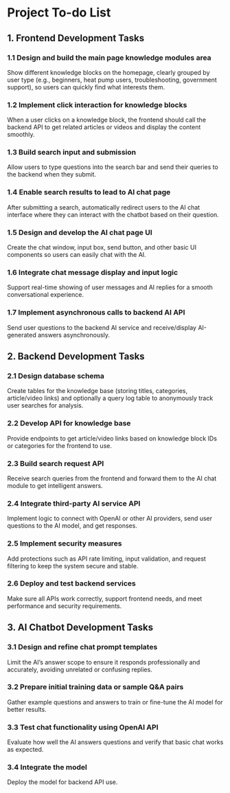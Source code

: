 # Project To-do List
## 1. Frontend Development Tasks
### 1.1 Design and build the main page knowledge modules area
Show different knowledge blocks on the homepage, clearly grouped by user type (e.g., beginners, heat pump users, troubleshooting, government support), so users can quickly find what interests them.

### 1.2 Implement click interaction for knowledge blocks
When a user clicks on a knowledge block, the frontend should call the backend API to get related articles or videos and display the content smoothly.

### 1.3 Build search input and submission
Allow users to type questions into the search bar and send their queries to the backend when they submit.

### 1.4 Enable search results to lead to AI chat page
After submitting a search, automatically redirect users to the AI chat interface where they can interact with the chatbot based on their question.

### 1.5 Design and develop the AI chat page UI
Create the chat window, input box, send button, and other basic UI components so users can easily chat with the AI.

### 1.6 Integrate chat message display and input logic
Support real-time showing of user messages and AI replies for a smooth conversational experience.

### 1.7 Implement asynchronous calls to backend AI API
Send user questions to the backend AI service and receive/display AI-generated answers asynchronously.

## 2. Backend Development Tasks
### 2.1 Design database schema
Create tables for the knowledge base (storing titles, categories, article/video links) and optionally a query log table to anonymously track user searches for analysis.

### 2.2 Develop API for knowledge base
Provide endpoints to get article/video links based on knowledge block IDs or categories for the frontend to use.

### 2.3 Build search request API
Receive search queries from the frontend and forward them to the AI chat module to get intelligent answers.

### 2.4 Integrate third-party AI service API
Implement logic to connect with OpenAI or other AI providers, send user questions to the AI model, and get responses.

### 2.5 Implement security measures
Add protections such as API rate limiting, input validation, and request filtering to keep the system secure and stable.

### 2.6 Deploy and test backend services
Make sure all APIs work correctly, support frontend needs, and meet performance and security requirements.

## 3. AI Chatbot Development Tasks
### 3.1 Design and refine chat prompt templates
Limit the AI’s answer scope to ensure it responds professionally and accurately, avoiding unrelated or confusing replies.

### 3.2 Prepare initial training data or sample Q&A pairs
Gather example questions and answers to train or fine-tune the AI model for better results.

### 3.3 Test chat functionality using OpenAI API
Evaluate how well the AI answers questions and verify that basic chat works as expected.

### 3.4 Integrate the model
Deploy the model for backend API use.